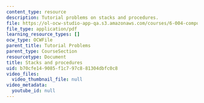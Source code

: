 ```yaml
---
content_type: resource
description: Tutorial problems on stacks and procedures.
file: https://ol-ocw-studio-app-qa.s3.amazonaws.com/courses/6-004-computation-structures-spring-2009/b70cfe149085f1c797c881304dbfc0c8_MIT6_004s09_tutor13.pdf
file_type: application/pdf
learning_resource_types: []
ocw_type: OCWFile
parent_title: Tutorial Problems
parent_type: CourseSection
resourcetype: Document
title: Stacks and procedures
uid: b70cfe14-9085-f1c7-97c8-81304dbfc0c8
video_files:
  video_thumbnail_file: null
video_metadata:
  youtube_id: null
---
```

